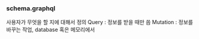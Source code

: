### schema.graphql
사용자가 무엇을 할 지에 대해서 정의
Query : 정보를 받을 때만 씀
Mutation : 정보를 바꾸는 작업, database 혹은 메모리에서